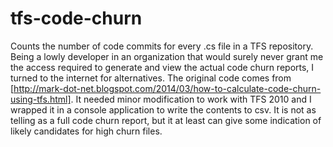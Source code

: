 tfs-code-churn
==============
Counts the number of code commits for every .cs file in a TFS repository. Being a lowly developer in an organization that would surely never grant me the access required to generate and view the actual code churn reports, I turned to the internet for alternatives. The original code comes from [http://mark-dot-net.blogspot.com/2014/03/how-to-calculate-code-churn-using-tfs.html]. It needed minor modification to work with TFS 2010 and I wrapped it in a console application to write the contents to csv. It is not as telling as a full code churn report, but it at least can give some indication of likely candidates for high churn files.
